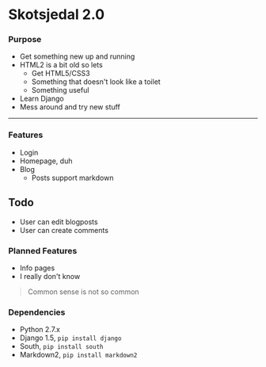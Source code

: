 Skotsjedal 2.0
=============

### Purpose
* Get something new up and running
* HTML2 is a bit old so lets
    * Get HTML5/CSS3
    * Something that doesn't look like a toilet
    * Something useful
* Learn Django
* Mess around and try new stuff

---

### Features
* Login
* Homepage, duh
* Blog
    * Posts support markdown

## Todo
* User can edit blogposts
* User can create comments

### Planned Features
* Info pages
* I really don't know

> Common sense is not so common


### Dependencies
* Python 2.7.x
* Django 1.5, `pip install django`
* South, `pip install south`
* Markdown2, `pip install markdown2`
